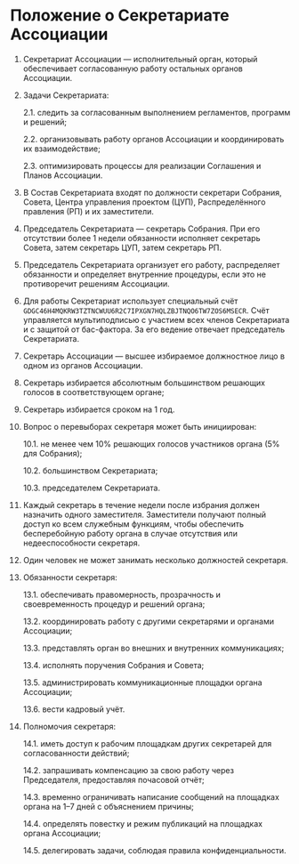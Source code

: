 # Положение о Секретариате Ассоциации

1. Секретариат Ассоциации — исполнительный орган, который обеспечивает согласованную работу остальных органов Ассоциации.

2. Задачи Секретариата:

    2.1. следить за согласованным выполнением регламентов, программ и решений;

    2.2. организовывать работу органов Ассоциации и координировать их взаимодействие;

    2.3. оптимизировать процессы для реализации Соглашения и Планов Ассоциации.

3. В Состав Секретариата входят по должности секретари Собрания, Совета, Центра управления проектом (ЦУП), Распределённого правления (РП) и их заместители.

4. Председатель Секретариата — секретарь Собрания. При его отсутствии более 1 недели обязанности исполняет секретарь Совета, затем секретарь ЦУП, затем секретарь РП. 

5. Председатель Секретариата организует его работу, распределяет обязанности и определяет внутренние процедуры, если это не противоречит решениям Ассоциации. 

6. Для работы Секретариат использует специальный счёт `GDGC46H4MQKRW3TZTNCWUU6R2C7IPXGN7HQLZBJTNQO6TW7ZOS6MSECR`.
Счёт управляется мультиподписью с участием всех членов Секретариата и с защитой от бас-фактора. За его ведение отвечает председатель Секретариата.

7. Секретарь Ассоциации —  высшее избираемое должностное лицо в одном из органов Ассоциации.

8. Секретарь избирается абсолютным большинством решающих голосов в соответствующем органе;

9. Секретарь избирается сроком на 1 год.

10. Вопрос о перевыборах секретаря может быть инициирован:

    10.1. не менее чем 10% решающих голосов участников органа (5% для Собрания);

    10.2. большинством Секретариата;

    10.3. председателем Секретариата.

11. Каждый секретарь в течение недели после избрания должен назначить одного заместителя.
Заместители получают полный доступ ко всем служебным функциям, чтобы обеспечить бесперебойную работу органа в случае отсутствия или недееспособности секретаря.

12. Один человек не может занимать несколько должностей секретаря.

13. Обязанности секретаря:

    13.1. обеспечивать правомерность, прозрачность и своевременность процедур и решений органа;

    13.2. координировать работу с другими секретарями и органами Ассоциации;

    13.3. представлять орган во внешних и внутренних коммуникациях;

    13.4. исполнять поручения Собрания и Совета;

    13.5. администрировать коммуникационные площадки органа Ассоциации;

    13.6. вести кадровый учёт.

14. Полномочия секретаря:

    14.1. иметь доступ к рабочим площадкам других секретарей для согласованности действий;

    14.2. запрашивать компенсацию за свою работу через Председателя, предоставляя почасовой отчёт;

    14.3. временно ограничивать написание сообщений на площадках органа на 1–7 дней с объяснением причины;

    14.4. определять повестку и режим публикаций на площадках органа Ассоциации;

    14.5. делегировать задачи, соблюдая правила конфиденциальности.
